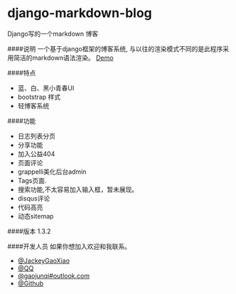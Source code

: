 django-markdown-blog
====================

Django写的一个markdown 博客

####说明
一个基于django框架的博客系统, 与以往的渲染模式不同的是此程序采用简洁的markdown语法渲染。 
[Demo](http://mdblog.sinaapp.com)

####特点
* 蓝、白、黑小青春UI
* bootstrap 样式
* 轻博客系统

####功能
* 日志列表分页
* 分享功能
* 加入公益404
* 页面评论
* grappelli美化后台admin
* Tags页面.
* 搜索功能,不太容易加入输入框，暂未展现。 
* disqus评论
* 代码高亮
* 动态sitemap

####版本
1.3.2

####开发人员
如果你想加入欢迎和我联系。

* [@JackeyGaoXiao](http://weibo.com/u/3579142495)
* [@QQ](http://wpa.qq.com/msgrd?v=3&amp;uin=229508065&amp;site=qq&amp;menu=yes)
* [@gaojunqi#outlook.com](gaojunqi#outlook.com)
* [@Github](https://github.com/jackeyGao)
    

